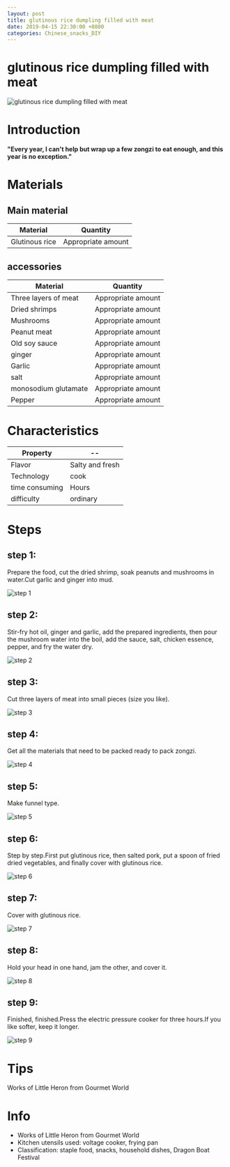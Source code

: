 ```yaml
---
layout: post
title: glutinous rice dumpling filled with meat
date: 2019-04-15 22:30:00 +0800
categories: Chinese_snacks_DIY
---
```


# glutinous rice dumpling filled with meat

![glutinous rice dumpling filled with meat]({{site.baseurl}}/img/403368/403368.jpg)

# Introduction

**"Every year, I can't help but wrap up a few zongzi to eat enough, and this year is no exception."**

# Materials


## Main material

Material|Quantity
--|--
Glutinous rice|Appropriate amount

## accessories

Material|Quantity
--|--
Three layers of meat|Appropriate amount
Dried shrimps|Appropriate amount
Mushrooms|Appropriate amount
Peanut meat|Appropriate amount
Old soy sauce|Appropriate amount
ginger|Appropriate amount
Garlic|Appropriate amount
salt|Appropriate amount
monosodium glutamate|Appropriate amount
Pepper|Appropriate amount

# Characteristics

Property|--
--|--
Flavor|Salty and fresh
Technology|cook
time consuming|Hours
difficulty|ordinary

# Steps

## step 1:

Prepare the food, cut the dried shrimp, soak peanuts and mushrooms in water.Cut garlic and ginger into mud.

![step 1]({{site.baseurl}}/img/403368/1.jpg)

## step 2:

Stir-fry hot oil, ginger and garlic, add the prepared ingredients, then pour the mushroom water into the boil, add the sauce, salt, chicken essence, pepper, and fry the water dry.

![step 2]({{site.baseurl}}/img/403368/2.jpg)

## step 3:

Cut three layers of meat into small pieces (size you like).

![step 3]({{site.baseurl}}/img/403368/3.jpg)

## step 4:

Get all the materials that need to be packed ready to pack zongzi.

![step 4]({{site.baseurl}}/img/403368/4.jpg)

## step 5:

Make funnel type.

![step 5]({{site.baseurl}}/img/403368/5.jpg)

## step 6:

Step by step.First put glutinous rice, then salted pork, put a spoon of fried dried vegetables, and finally cover with glutinous rice.

![step 6]({{site.baseurl}}/img/403368/6.jpg)

## step 7:

Cover with glutinous rice.

![step 7]({{site.baseurl}}/img/403368/7.jpg)

## step 8:

Hold your head in one hand, jam the other, and cover it.

![step 8]({{site.baseurl}}/img/403368/8.jpg)

## step 9:

Finished, finished.Press the electric pressure cooker for three hours.If you like softer, keep it longer.

![step 9]({{site.baseurl}}/img/403368/9.jpg)

# Tips

Works of Little Heron from Gourmet World

# Info

- Works of Little Heron from Gourmet World
- Kitchen utensils used: voltage cooker, frying pan
- Classification: staple food, snacks, household dishes, Dragon Boat Festival